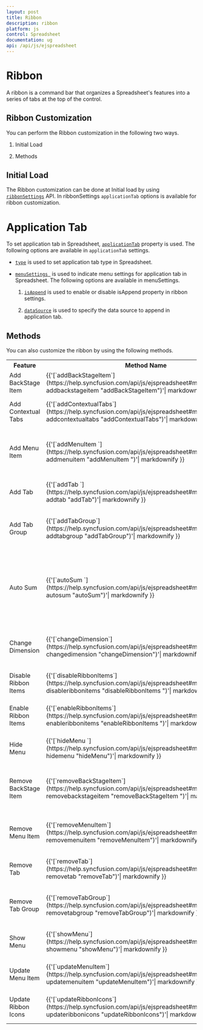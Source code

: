 ```yaml
---
layout: post
title: Ribbon
description: ribbon
platform: js
control: Spreadsheet
documentation: ug
api: /api/js/ejspreadsheet
---
```


# Ribbon

A ribbon is a command bar that organizes a Spreadsheet's features into a series of tabs at the top of the control.

## Ribbon Customization

You can perform the Ribbon customization in the following two ways.

1) Initial Load

2) Methods


## Initial Load

The Ribbon customization can be done at Initial load by using [`ribbonSettings`](https://help.syncfusion.com/api/js/ejspreadsheet#members:ribbonsettings "ribbonSettings") API. In ribbonSettings `applicationTab` options is available for ribbon customization.


# Application Tab

To set application tab in Spreadsheet, [`applicationTab`](https://help.syncfusion.com/api/js/ejspreadsheet#members:ribbonsettings-applicationtab  "applicationTab") property is used. The following options are available in `applicationTab` settings.
   
   * [`type`](https://help.syncfusion.com/api/js/ejspreadsheet#members:ribbonsettings-applicationtab-type  "type") is used to set application tab type in Spreadsheet.
   * [`menuSettings `](https://help.syncfusion.com/api/js/ejspreadsheet#members:ribbonsettings-applicationtab-menusettings  "menuSettings ") is used to indicate menu settings for application tab in Spreadsheet. The following options are available in menuSettings.
            
        1) [`isAppend`](https://help.syncfusion.com/api/js/ejspreadsheet#members:ribbonsettings-applicationtab-menusettings-isappend  "isAppend ") is used to enable or disable isAppend property in ribbon settings.
        
        2) [`dataSource`](https://help.syncfusion.com/api/js/ejspreadsheet#members:ribbonsettings-applicationtab-menusettings-datasource  "dataSource ") is used to specify the data source to append in application tab.



## Methods

You can also customize the ribbon by using the following methods.

<table>
    <colgroup><col width="180px" /></colgroup>
    <tr><th>Feature</br></th><th>Method Name</br></th><th>Description</br></th></tr>
    <tr><td>Add BackStage Item</br></td><td>{{'[`addBackStageItem`](https://help.syncfusion.com/api/js/ejspreadsheet#methods:xlribbon-addbackstageitem  "addBackStageItem")'| markdownify }}</br></td><td>To add a new item in the backstage.</br></td></tr>
    <tr><td>Add Contextual Tabs</br></td><td>{{'[`addContextualTabs`](https://help.syncfusion.com/api/js/ejspreadsheet#methods:xlribbon-addcontextualtabs  "addContextualTabs")'| markdownify }}</br></td><td>To add the contextual tabs in the ribbon.</br></td></tr>
    <tr><td>Add Menu Item </br></td><td>{{'[`addMenuItem `](https://help.syncfusion.com/api/js/ejspreadsheet#methods:xlribbon-addmenuitem  "addMenuItem ")'| markdownify }}</br></td><td>To dynamically add the menu item in the file menu.</br></td></tr>
    <tr><td>Add Tab  </br></td><td>{{'[`addTab  `](https://help.syncfusion.com/api/js/ejspreadsheet#methods:xlribbon-addtab  "addTab")'| markdownify }}</br></td><td>To dynamically add the tab in the ribbon.</br></td></tr>
    <tr><td>Add Tab Group  </br></td><td>{{'[`addTabGroup`](https://help.syncfusion.com/api/js/ejspreadsheet#methods:xlribbon-addtabgroup  "addTabGroup")'| markdownify }}</br></td><td>To dynamically add the tab group in the ribbon.</br></td></tr>
    <tr><td>Auto Sum  </br></td><td>{{'[`autoSum  `](https://help.syncfusion.com/api/js/ejspreadsheet#methods:xlribbon-autosum  "autoSum")'| markdownify }}</br></td><td>To insert the few type (SUM, MAX, MIN, AVG, COUNT) of formulas in the selected range of cells in the Spreadsheet.</br></td></tr>
    <tr><td>Change Dimension</br></td><td>{{'[`changeDimension`](https://help.syncfusion.com/api/js/ejspreadsheet#methods:xlribbon-changedimension  "changeDimension")'| markdownify }}</br></td><td>To change the dimensions for chart/picture.</br></td></tr>
    <tr><td>Disable Ribbon Items</br></td><td>{{'[`disableRibbonItems`](https://help.syncfusion.com/api/js/ejspreadsheet#methods:xlribbon-disableribbonitems  "disableRibbonItems  ")'| markdownify }}</br></td><td>To disable ribbon items in the Spreadsheet.</br></td></tr>
    <tr><td>Enable Ribbon Items</br></td><td>{{'[`enableRibbonItems`](https://help.syncfusion.com/api/js/ejspreadsheet#methods:xlribbon-enableribbonitems  "enableRibbonItems  ")'| markdownify }}</br></td><td>To enable ribbon items in the Spreadsheet.</br></td></tr>
    <tr><td>Hide Menu</br></td><td>{{'[`hideMenu  `](https://help.syncfusion.com/api/js/ejspreadsheet#methods:xlribbon-hidemenu  "hideMenu")'| markdownify }}</br></td><td>To hide the file menu in the ribbon tab.</br></td></tr>
    <tr><td>Remove BackStage Item</br></td><td>{{'[`removeBackStageItem`](https://help.syncfusion.com/api/js/ejspreadsheet#methods:xlribbon-removebackstageitem  "removeBackStageItem  ")'| markdownify }}</br></td><td>To remove the item from the backstage in the Spreadsheet.</br></td></tr>
    <tr><td>Remove Menu Item</br></td><td>{{'[`removeMenuItem`](https://help.syncfusion.com/api/js/ejspreadsheet#methods:xlribbon-removemenuitem  "removeMenuItem")'| markdownify }}</br></td><td>To remove the menu item from file menu in Spreadsheet.</br></td></tr>
    <tr><td>Remove Tab</br></td><td>{{'[`removeTab`](https://help.syncfusion.com/api/js/ejspreadsheet#methods:xlribbon-removetab "removeTab")'| markdownify }}</br></td><td>To remove the tab from ribbon in the spreadsheet.</br></td></tr>
    <tr><td>Remove Tab Group</br></td><td>{{'[`removeTabGroup`](https://help.syncfusion.com/api/js/ejspreadsheet#methods:xlribbon-removetabgroup "removeTabGroup")'| markdownify }}</br></td><td>To remove the tab group from ribbon in the Spreadsheet.</br></td></tr>
    <tr><td>Show Menu</br></td><td>{{'[`showMenu`](https://help.syncfusion.com/api/js/ejspreadsheet#methods:xlribbon-showmenu "showMenu")'| markdownify }}</br></td><td>To show the file menu in the ribbon tab.</br></td></tr>
    <tr><td>Update Menu Item</br></td><td>{{'[`updateMenuItem`](https://help.syncfusion.com/api/js/ejspreadsheet#methods:xlribbon-updatemenuitem "updateMenuItem")'| markdownify }}</br></td><td>To update the menu item in the file menu.</br></td></tr>
    <tr><td>Update Ribbon Icons</br></td><td>{{'[`updateRibbonIcons`](https://help.syncfusion.com/api/js/ejspreadsheet#methods:xlribbon-updateribbonicons "updateRibbonIcons")'| markdownify }}</br></td><td>To update the ribbon icons in the Spreadsheet.</br></td></tr>
</table>


